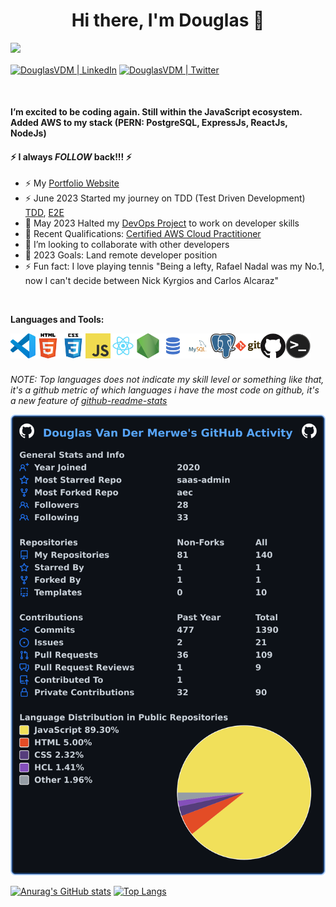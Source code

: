 <div align="center"><h1> Hi there, I'm Douglas 👋  </h1></div>

![](https://komarev.com/ghpvc/?username=DouglasVDM&style=plastic)

[<img align="center" alt="DouglasVDM | LinkedIn" width="22px" src="https://cdn.jsdelivr.net/npm/simple-icons@v3/icons/linkedin.svg" />][linkedin]
[<img align="center" alt="DouglasVDM | Twitter" width="22px" src="https://raw.githubusercontent.com/anuraghazra/anuraghazra/master/assets/twitter.svg" />][twitter]

<br />

#### I’m excited to be coding again. Still within the JavaScript ecosystem. Added AWS to my stack (PERN: PostgreSQL, ExpressJs, ReactJs, NodeJs)

#### ⚡ I always <i>FOLLOW</i> back!!! ⚡

- ⚡ My [Portfolio Website](https://douglasvandermerwe.netlify.app)
- ⚡ June 2023 Started my journey on TDD (Test Driven Development) [TDD](https://github.com/DouglasVDM/rps-tdd), [E2E](https://github.com/DouglasVDM/rps-e2e)
- 🔭 May 2023 Halted my [DevOps Project](https://github.com/DouglasVDM/cloud-mods-terraform-modules) to work on developer skills
- 🌱 Recent Qualifications: [Certified AWS Cloud Practitioner](https://www.credly.com/earner/earned/badge/8c2c6d3e-a4e5-4609-91f9-4bfd4757ab35)
- 👯 I’m looking to collaborate with other developers
- 🥅 2023 Goals: Land remote developer position
- ⚡ Fun fact: I love playing tennis "Being a lefty, Rafael Nadal was my No.1, now I can't decide between Nick Kyrgios and Carlos Alcaraz"

<br />

**Languages and Tools:**

<img align="left" alt="Visual Studio Code" width="40px" src="https://raw.githubusercontent.com/github/explore/80688e429a7d4ef2fca1e82350fe8e3517d3494d/topics/visual-studio-code/visual-studio-code.png" />
<img align="left" alt="HTML5" width="40px" src="https://raw.githubusercontent.com/github/explore/80688e429a7d4ef2fca1e82350fe8e3517d3494d/topics/html/html.png" />
<img align="left" alt="CSS3" width="40px" src="https://raw.githubusercontent.com/github/explore/80688e429a7d4ef2fca1e82350fe8e3517d3494d/topics/css/css.png" />
<img align="left" alt="JavaScript" width="40px" src="https://raw.githubusercontent.com/github/explore/80688e429a7d4ef2fca1e82350fe8e3517d3494d/topics/javascript/javascript.png" />
<img align="left" alt="React" width="40px" src="https://raw.githubusercontent.com/github/explore/80688e429a7d4ef2fca1e82350fe8e3517d3494d/topics/react/react.png" />
<img align="left" alt="Node.js" width="40px" src="https://raw.githubusercontent.com/github/explore/80688e429a7d4ef2fca1e82350fe8e3517d3494d/topics/nodejs/nodejs.png" />
<img align="left" alt="SQL" width="40px" src="https://raw.githubusercontent.com/github/explore/80688e429a7d4ef2fca1e82350fe8e3517d3494d/topics/sql/sql.png" />
<img align="left" alt="MySQL" width="40px" src="https://raw.githubusercontent.com/github/explore/80688e429a7d4ef2fca1e82350fe8e3517d3494d/topics/mysql/mysql.png" />
<img align="left" alt="PostgreSQL" width="40px" src="https://raw.githubusercontent.com/github/explore/80688e429a7d4ef2fca1e82350fe8e3517d3494d/topics/postgresql/postgresql.png" />
<img align="left" alt="Git" width="40px" src="https://raw.githubusercontent.com/github/explore/80688e429a7d4ef2fca1e82350fe8e3517d3494d/topics/git/git.png" />
<img align="left" alt="GitHub" width="40px" src="https://raw.githubusercontent.com/github/explore/78df643247d429f6cc873026c0622819ad797942/topics/github/github.png" />
<img align="left" alt="Terminal" width="40px" src="https://raw.githubusercontent.com/github/explore/80688e429a7d4ef2fca1e82350fe8e3517d3494d/topics/terminal/terminal.png" />

<br/>
<br/>
<br/>

*NOTE: Top languages does not indicate my skill level or something like that, it's a github metric of which languages i have the most code on github, it's a new feature of [github-readme-stats](https://github.com/anuraghazra/github-readme-stats)*

[![My user statistics](images/userstats.svg)](https://github.com/cicirello/user-statistician)

[![Anurag's GitHub stats](https://github-readme-stats.vercel.app/api?username=douglasvdm&show_icons=true&theme=material-palenight)](https://github.com/anuraghazra/github-readme-stats)
[![Top Langs](https://github-readme-stats.vercel.app/api/top-langs/?username=douglasvdm&langs_count=8&layout=compact&theme=material-palenight)](https://github.com/anuraghazra/github-readme-stats)
<!-- [![Douglas' wakatime stats](https://github-readme-stats.vercel.app/api/wakatime?username=DouglasVDM&theme=material-palenight)](https://github.com/anuraghazra/github-readme-stats) -->
<!-- [![Readme Card](https://github-readme-stats.vercel.app/api/pin?username=douglasvdm&repo=github-readme-stats&theme=material-palenight)](https://github.com/anuraghazra/github-readme-stats) -->

[twitter]: https://twitter.com/Douglas69824486
[linkedin]: https://www.linkedin.com/in/douglas-van-der-merwe-b4552467/
